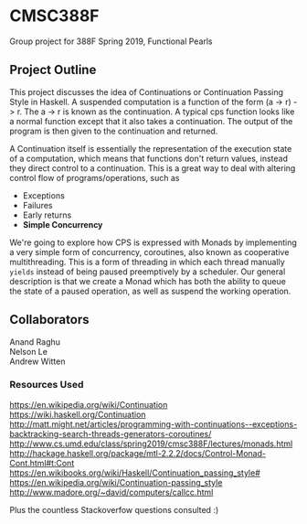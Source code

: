 # CMSC388F  
Group project for 388F Spring 2019, Functional Pearls

## Project Outline
This project discusses the idea of Continuations or Continuation Passing Style in Haskell.
A suspended computation is a function of the form (a -> r) -> r.  The a -> r is known as the continuation.  A typical cps function looks like a normal function except that it also takes a continuation.  The output of the program is then given to the continuation and returned.

A Continuation itself is essentially the representation of the execution state of a computation, which means that functions don't return values, instead they direct control to a continuation. This is a great way to deal with altering control flow of programs/operations, such as

  * Exceptions
  * Failures
  * Early returns
  * **Simple Concurrency**
  
We're going to explore how CPS is expressed with Monads by implementing a very simple form of concurrency, coroutines, also known as cooperative multithreading. This is a form of threading in which each thread manually `yields` instead of being paused preemptively by a scheduler. Our general description is that we create a Monad which has both the ability to queue the state of a paused operation, as well as suspend the working operation.

## Collaborators
Anand Raghu  
Nelson Le  
Andrew Witten  

### Resources Used  
https://en.wikipedia.org/wiki/Continuation  
https://wiki.haskell.org/Continuation  
http://matt.might.net/articles/programming-with-continuations--exceptions-backtracking-search-threads-generators-coroutines/
http://www.cs.umd.edu/class/spring2019/cmsc388F/lectures/monads.html  
http://hackage.haskell.org/package/mtl-2.2.2/docs/Control-Monad-Cont.html#t:Cont  
https://en.wikibooks.org/wiki/Haskell/Continuation_passing_style#
https://en.wikipedia.org/wiki/Continuation-passing_style  
http://www.madore.org/~david/computers/callcc.html  

Plus the countless Stackoverfow questions consulted :)
